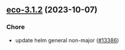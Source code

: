 

## [eco-3.1.2](https://github.com/truecharts/charts/compare/eco-3.1.1...eco-3.1.2) (2023-10-07)

### Chore

- update helm general non-major ([#13386](https://github.com/truecharts/charts/issues/13386))
  
  